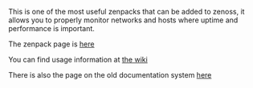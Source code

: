 This is one of the most useful zenpacks that can be added to zenoss, it allows you to properly monitor networks and hosts where uptime and performance is important.

The zenpack page is [here](http://wiki.zenoss.org/ZenPack:Fping)

You can find usage information at [the wiki](https://github.com/zenoss/ZenPacks.BlakeDrager.fping)

There is also the page on the old documentation system [here](http://community.zenoss.org/docs/DOC-3467)
